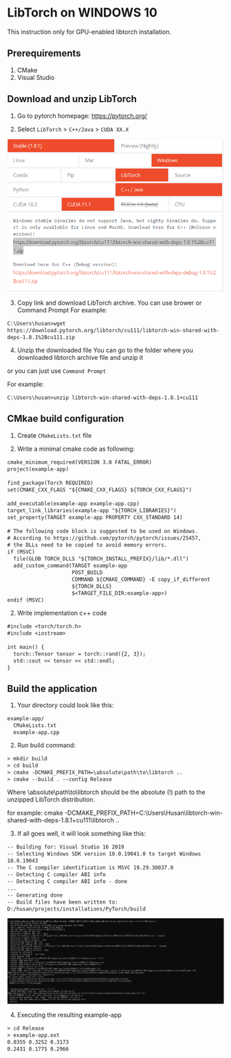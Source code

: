 # LibTorch on WINDOWS 10
This instruction only for GPU-enabled libtorch installation.

## Prerequirements
1. CMake
2. Visual Studio

## Download and unzip LibTorch

1. Go to pytorch homepage: https://pytorch.org/

2. Select `LibTorch` > `C++/Java` > `CUDA XX.X` 

![alt text](https://github.com/martianvenusian/installations/blob/master/PyTorch/libtorch_download_01.png?raw=true)

3. Copy link and download LibTorch archive.
You can use brower or Command Prompt 
For example:
```
C:\Users\husan>wget https://download.pytorch.org/libtorch/cu111/libtorch-win-shared-with-deps-1.8.1%2Bcu111.zip
```
4. Unzip the downloaded file
You can go to the folder where you downloaded libtorch archive file and unzip it 

or you can just use `Command Prompt`

For example:

```
C:\Users\husan>unzip libtorch-win-shared-with-deps-1.8.1+cu111
```

## CMkae build configuration 

1. Create `CMakeLists.txt` file

2. Write a minimal cmake code as following:

```
cmake_minimum_required(VERSION 3.0 FATAL_ERROR)
project(example-app)

find_package(Torch REQUIRED)
set(CMAKE_CXX_FLAGS "${CMAKE_CXX_FLAGS} ${TORCH_CXX_FLAGS}")

add_executable(example-app example-app.cpp)
target_link_libraries(example-app "${TORCH_LIBRARIES}")
set_property(TARGET example-app PROPERTY CXX_STANDARD 14)

# The following code block is suggested to be used on Windows.
# According to https://github.com/pytorch/pytorch/issues/25457,
# the DLLs need to be copied to avoid memory errors.
if (MSVC)
  file(GLOB TORCH_DLLS "${TORCH_INSTALL_PREFIX}/lib/*.dll")
  add_custom_command(TARGET example-app
                     POST_BUILD
                     COMMAND ${CMAKE_COMMAND} -E copy_if_different
                     ${TORCH_DLLS}
                     $<TARGET_FILE_DIR:example-app>)
endif (MSVC)
```

2. Write implementation c++ code

```
#include <torch/torch.h>
#include <iostream>

int main() {
  torch::Tensor tensor = torch::rand({2, 3});
  std::cout << tensor << std::endl;
}
```

## Build the application

1. Your directory could look like this:

```
example-app/
  CMakeLists.txt
  example-app.cpp
```

2. Run build command:

```
> mkdir build
> cd build
> cmake -DCMAKE_PREFIX_PATH=\absolute\path\to\libtorch ..
> cmake --build . --config Release
```

Where \absolute\path\to\libtorch should be the absolute (!) path to the unzipped LibTorch distribution.

for example: cmake -DCMAKE_PREFIX_PATH=C:\Users\Husan\libtorch-win-shared-with-deps-1.8.1+cu111\libtorch ..

3. If all goes well, it will look something like this:

```
-- Building for: Visual Studio 16 2019
-- Selecting Windows SDK version 10.0.19041.0 to target Windows 10.0.19043
-- The C compiler identification is MSVC 19.29.30037.0
-- Detecting C compiler ABI info
-- Detecting C compiler ABI info - done 
...
-- Generating done
-- Build files have been written to: D:/husan/projects/installations/PyTorch/build  
```

![alt text](https://github.com/martianvenusian/installations/blob/master/PyTorch/libtorch_build_01.png?raw=true)

4. Executing the resulting example-app 
```
> cd Release
> example-app.ext
0.0355 0.3252 0.3173
0.2431 0.1775 0.2966
```